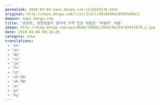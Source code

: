```yaml
---
permalink: 2018-04-04-news.donga.com-1124554138.html
original: http://news.donga.com/list/3/all/20180404/89455408/1
domain: news.donga.com
title: '공정위, 유한킴벌리 생리대 가격 인상 위법성 ‘무혐의’ 처분'
image: http://dimg.donga.com/wps/NEWS/IMAGE/2018/04/04/89451678.2.jpg
date: 2018-04-04 04:16:20
category: news
translations: 
 - 'en'
 - 'es'
 - 'de'
 - 'ru'
 - 'ja'
 - 'fr'
 - 'it'
 - 'zh-CN'
 - 'zh-TW'
 - 'ar'
 - 'pt'
 - 'hy'
---
```



